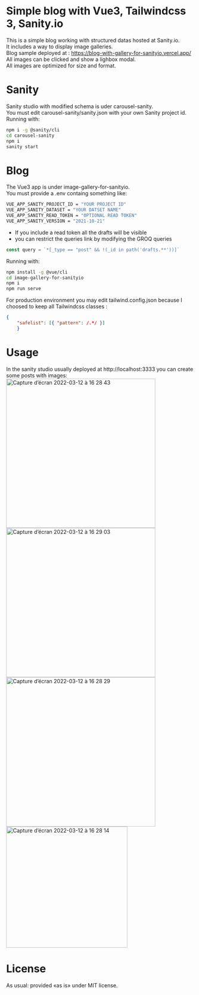 # Simple blog with Vue3, Tailwindcss 3, Sanity.io

This is a simple blog working with structured datas hosted at Sanity.io.  
It includes a way to display image galleries.  
Blog sample deployed at : https://blog-with-gallery-for-sanityio.vercel.app/  
All images can be clicked and show a lighbox modal.  
All images are optimized for size and format.  

# Sanity

Sanity studio with modified schema is uder carousel-sanity.  
You must edit carousel-sanity/sanity.json with your own Sanity project id.  
Running with:
```bash
npm i -g @sanity/cli
cd carousel-sanity
npm i
sanity start
```

# Blog

The Vue3 app is under image-gallery-for-sanityio.  
You must provide a .env containg something like:
```bash
VUE_APP_SANITY_PROJECT_ID = "YOUR PROJECT ID"
VUE_APP_SANITY_DATASET = "YOUR DATSET NAME"
VUE_APP_SANITY_READ_TOKEN = "OPTIONAL READ TOKEN"
VUE_APP_SANITY_VERSION = "2021-10-21"
```

* If you include a read token all the drafts will be visible 
* you can restrict the queries link by modifying the GROQ queries

```javascript
const query = `*[_type == "post" && !(_id in path('drafts.**'))]`
```

Running with:
```bash
npm install -g @vue/cli
cd image-gallery-for-sanityio
npm i
npm run serve
```
For production environment you may edit tailwind.config.json because I choosed to keep all Tailwindcss classes :
```json
{ 
    "safelist": [{ "pattern": /.*/ }]
    }
```

# Usage

In the sanity studio usually deployed at http://localhost:3333 you can create some posts with images:
<img width="400" alt="Capture d’écran 2022-03-12 à 16 28 43" src="https://user-images.githubusercontent.com/6966689/158024342-f678df31-4ae3-4b33-8cbb-217ca3884e42.png">
<img width="400" alt="Capture d’écran 2022-03-12 à 16 29 03" src="https://user-images.githubusercontent.com/6966689/158024351-f67f4245-857b-48be-b582-d7ed707e7835.png">
<img width="400" alt="Capture d’écran 2022-03-12 à 16 28 29" src="https://user-images.githubusercontent.com/6966689/158024359-0ca84a2d-72a0-4a00-8dff-cbfd4f80a92d.png">
<img width="325" alt="Capture d’écran 2022-03-12 à 16 28 14" src="https://user-images.githubusercontent.com/6966689/158024365-69908a87-d737-465f-88bf-0d0319377fe8.png">


# License

As usual: provided «as is» under MIT license. 
